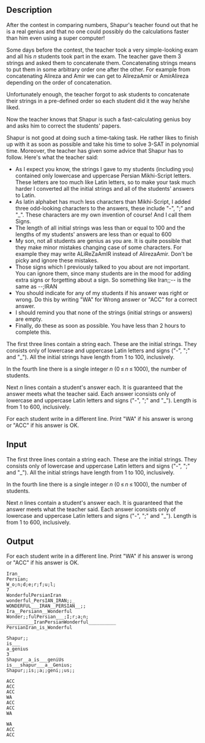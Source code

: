 ## Description

<div><p>After the contest in comparing numbers, Shapur's teacher found out that he is a real genius and that no one could possibly do the calculations faster than him even using a super computer!</p><p>Some days before the contest, the teacher took a very simple-looking exam and all his <span class="tex-span"><i>n</i></span> students took part in the exam. The teacher gave them <span class="tex-span">3</span> strings and asked them to <span class="tex-font-style-underline">concatenate</span> them. Concatenating strings means to put them in some arbitrary order one after the other. For example from concatenating <span class="tex-font-style-tt">Alireza</span> and <span class="tex-font-style-tt">Amir</span> we can get to <span class="tex-font-style-tt">AlirezaAmir</span> or <span class="tex-font-style-tt">AmirAlireza</span> depending on the order of concatenation.</p><p>Unfortunately enough, the teacher forgot to ask students to concatenate their strings in a pre-defined order so each student did it the way he/she liked.</p><p>Now the teacher knows that Shapur is such a fast-calculating genius boy and asks him to correct the students' papers.</p><p>Shapur is not good at doing such a time-taking task. He rather likes to finish up with it as soon as possible and take his time to solve 3-SAT in polynomial time. Moreover, the teacher has given some advice that Shapur has to follow. Here's what the teacher said: </p><ul> <li> As I expect you know, the strings I gave to my students (including you) contained only lowercase and uppercase Persian Mikhi-Script letters. These letters are too much like Latin letters, so to make your task much harder I converted all the initial strings and all of the students' answers to Latin. </li><li> As latin alphabet has much less characters than Mikhi-Script, I added three odd-looking characters to the answers, these include "<span class="tex-font-style-tt">-</span>", "<span class="tex-font-style-tt">;</span>" and "<span class="tex-font-style-tt">_</span>". These characters are my own invention of course! And I call them <span class="tex-font-style-underline">Signs</span>. </li><li> The length of all initial strings was less than or equal to <span class="tex-span">100</span> and the lengths of my students' answers are less than or equal to <span class="tex-span">600</span> </li><li> My son, not all students are genius as you are. It is quite possible that they make minor mistakes changing case of some characters. For example they may write <span class="tex-font-style-tt">ALiReZaAmIR</span> instead of <span class="tex-font-style-tt">AlirezaAmir</span>. Don't be picky and ignore these mistakes. </li><li> Those signs which I previously talked to you about are not important. You can ignore them, since many students are in the mood for adding extra signs or forgetting about a sign. So something like <span class="tex-font-style-tt">Iran;;--</span> is the same as <span class="tex-font-style-tt">--;IRAN</span> </li><li> You should indicate for any of my students if his answer was right or wrong. Do this by writing "<span class="tex-font-style-tt">WA</span>" for Wrong answer or "<span class="tex-font-style-tt">ACC</span>" for a correct answer. </li><li> I should remind you that none of the strings (initial strings or answers) are empty. </li><li> Finally, do these as soon as possible. You have less than <span class="tex-span">2</span> hours to complete this. </li></ul> </div><div class="input-specification"><p>The first three lines contain a string each. These are the initial strings. They consists only of lowercase and uppercase Latin letters and signs ("<span class="tex-font-style-tt">-</span>", "<span class="tex-font-style-tt">;</span>" and "<span class="tex-font-style-tt">_</span>"). All the initial strings have length from 1 to 100, inclusively.</p><p>In the fourth line there is a single integer <span class="tex-span"><i>n</i></span> (<span class="tex-span">0 ≤ <i>n</i> ≤ 1000</span>), the number of students.</p><p>Next <span class="tex-span"><i>n</i></span> lines contain a student's answer each. It is guaranteed that the answer meets what the teacher said. Each answer iconsists only of lowercase and uppercase Latin letters and signs ("<span class="tex-font-style-tt">-</span>", "<span class="tex-font-style-tt">;</span>" and "<span class="tex-font-style-tt">_</span>"). Length is from 1 to 600, inclusively.</p></div><div class="output-specification"><p>For each student write in a different line. Print "<span class="tex-font-style-tt">WA</span>" if his answer is wrong or "<span class="tex-font-style-tt">ACC</span>" if his answer is OK.</p></div>

## Input

<p>The first three lines contain a string each. These are the initial strings. They consists only of lowercase and uppercase Latin letters and signs ("<span class="tex-font-style-tt">-</span>", "<span class="tex-font-style-tt">;</span>" and "<span class="tex-font-style-tt">_</span>"). All the initial strings have length from 1 to 100, inclusively.</p><p>In the fourth line there is a single integer <span class="tex-span"><i>n</i></span> (<span class="tex-span">0 ≤ <i>n</i> ≤ 1000</span>), the number of students.</p><p>Next <span class="tex-span"><i>n</i></span> lines contain a student's answer each. It is guaranteed that the answer meets what the teacher said. Each answer iconsists only of lowercase and uppercase Latin letters and signs ("<span class="tex-font-style-tt">-</span>", "<span class="tex-font-style-tt">;</span>" and "<span class="tex-font-style-tt">_</span>"). Length is from 1 to 600, inclusively.</p>

## Output

<p>For each student write in a different line. Print "<span class="tex-font-style-tt">WA</span>" if his answer is wrong or "<span class="tex-font-style-tt">ACC</span>" if his answer is OK.</p>





```input1
Iran_
Persian;
W_o;n;d;e;r;f;u;l;
7
WonderfulPersianIran
wonderful_PersIAN_IRAN;;_
WONDERFUL___IRAN__PERSIAN__;;
Ira__Persiann__Wonderful
Wonder;;fulPersian___;I;r;a;n;
__________IranPersianWonderful__________
PersianIran_is_Wonderful

```




```input2
Shapur;;
is___
a_genius
3
Shapur__a_is___geniUs
is___shapur___a__Genius;
Shapur;;is;;a;;geni;;us;;

```




```output1
ACC
ACC
ACC
WA
ACC
ACC
WA

```




```output2
WA
ACC
ACC

```


